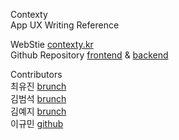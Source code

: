 Contexty<br/>
App UX Writing Reference 

WebStie [contexty.kr](https://contexty.kr/) <br/>
Github Repository [frontend](https://github.com/inno-97/p-contexty-frontend) & [backend](https://github.com/inno-97/p-contexty-backend)


Contributors<br/>
최유진 [brunch](https://brunch.co.kr/@eugeen)<br/>
김범석 [brunch](https://brunch.co.kr/@besigner)<br/>
김예지 [brunch](https://brunch.co.kr/@designeryeji)<br/>
이규민 [github](https://github.com/inno-97)
